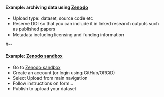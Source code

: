 #### Example: archiving data using [Zenodo](https://zenodo.org/)

- Upload type: dataset, source code etc
- Reserve DOI so that you can include it in linked research outputs such as published papers
- Metadata including licensing and funding information


#--

#### Example: [Zenodo sandbox](https://sandbox.zenodo.org/)

- Go to [Zenodo sandbox](https://sandbox.zenodo.org/)
- Create an account (or login using GitHub/ORCiD)
- Select Upload from main navigation
- Follow instructions on form...
- Publish to upload your dataset
